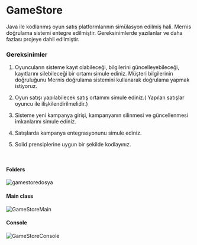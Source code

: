 # GameStore
Java ile kodlanmış oyun satış platformlarının simülasyon edilmiş hali. Mernis doğrulama sistemi entegre edilmiştir. Gereksinimlerde yazılanlar ve daha fazlası projeye dahil edilmiştir.
</br>
### Gereksinimler

1) Oyuncuların sisteme kayıt olabileceği, bilgilerini güncelleyebileceği, kayıtlarını silebileceği bir ortamı simule ediniz. Müşteri bilgilerinin doğruluğunu Mernis doğrulama sistemini kullanarak doğrulama yapmak istiyoruz. 

2) Oyun satışı yapılabilecek satış ortamını simule ediniz.( Yapılan satışlar oyuncu ile ilişkilendirilmelidir.)

3) Sisteme yeni kampanya girişi, kampanyanın silinmesi ve güncellenmesi imkanlarını simule ediniz.

4) Satışlarda kampanya entegrasyonunu simule ediniz.

5) Solid prensiplerine uygun bir şekilde kodlayınız.
</br>

#### Folders

![gamestoredosya](https://user-images.githubusercontent.com/77545911/122417791-6c0e8d80-cf92-11eb-8381-a0f743c95b97.PNG)
</br>

#### Main class 
![GameStoreMain](https://user-images.githubusercontent.com/77545911/122417027-dffc6600-cf91-11eb-8b57-4735ec81e0d5.PNG)
</br>

#### Console
![GameStoreConsole](https://user-images.githubusercontent.com/77545911/122417419-2356d480-cf92-11eb-89a5-31a5368ddc94.PNG)



